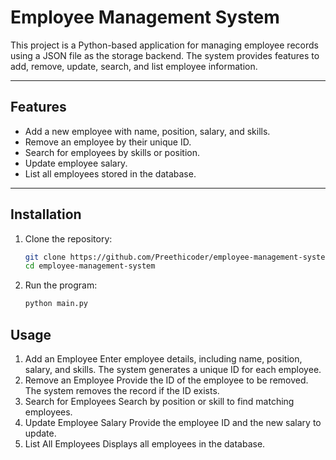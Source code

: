 # Employee Management System  

This project is a Python-based application for managing employee records using a JSON file as the storage backend. The system provides features to add, remove, update, search, and list employee information.  

---

## Features  

- Add a new employee with name, position, salary, and skills.  
- Remove an employee by their unique ID.  
- Search for employees by skills or position.  
- Update employee salary.  
- List all employees stored in the database.  

---

## Installation  

1. Clone the repository:  
   ```bash  
   git clone https://github.com/Preethicoder/employee-management-system.git  
   cd employee-management-system  
2. Run the program:
    ```bash
    python main.py
   
## Usage

1. Add an Employee
Enter employee details, including name, position, salary, and skills.
The system generates a unique ID for each employee.
2. Remove an Employee
Provide the ID of the employee to be removed.
The system removes the record if the ID exists.
3. Search for Employees
Search by position or skill to find matching employees.
4. Update Employee Salary
Provide the employee ID and the new salary to update.
5. List All Employees
Displays all employees in the database.
